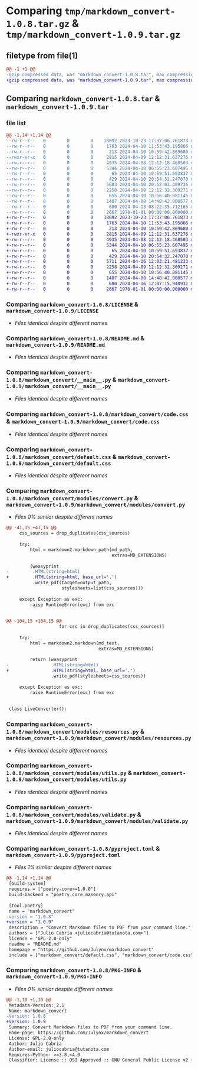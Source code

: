 # Comparing `tmp/markdown_convert-1.0.8.tar.gz` & `tmp/markdown_convert-1.0.9.tar.gz`

## filetype from file(1)

```diff
@@ -1 +1 @@
-gzip compressed data, was "markdown_convert-1.0.8.tar", max compression
+gzip compressed data, was "markdown_convert-1.0.9.tar", max compression
```

## Comparing `markdown_convert-1.0.8.tar` & `markdown_convert-1.0.9.tar`

### file list

```diff
@@ -1,14 +1,14 @@
--rw-r--r--   0        0        0    18092 2023-10-23 17:37:06.761873 markdown_convert-1.0.8/LICENSE
--rw-r--r--   0        0        0     1763 2024-04-10 11:53:43.195866 markdown_convert-1.0.8/README.md
--rw-r--r--   0        0        0      213 2024-04-10 10:59:42.869680 markdown_convert-1.0.8/markdown_convert/__init__.py
--rwxr-xr-x   0        0        0     2815 2024-04-09 12:12:31.637276 markdown_convert-1.0.8/markdown_convert/__main__.py
--rw-r--r--   0        0        0     4935 2024-04-08 12:12:18.468503 markdown_convert-1.0.8/markdown_convert/code.css
--rw-r--r--   0        0        0     5344 2024-04-10 06:55:23.607495 markdown_convert-1.0.8/markdown_convert/default.css
--rw-r--r--   0        0        0       65 2024-04-10 10:59:51.693837 markdown_convert-1.0.8/markdown_convert/modules/__init__.py
--rw-r--r--   0        0        0      429 2024-04-10 20:54:32.247070 markdown_convert-1.0.8/markdown_convert/modules/constants.py
--rw-r--r--   0        0        0     5683 2024-04-10 20:52:03.409736 markdown_convert-1.0.8/markdown_convert/modules/convert.py
--rw-r--r--   0        0        0     2258 2024-04-09 12:12:32.309271 markdown_convert-1.0.8/markdown_convert/modules/resources.py
--rw-r--r--   0        0        0      655 2024-04-10 10:56:40.081145 markdown_convert-1.0.8/markdown_convert/modules/utils.py
--rw-r--r--   0        0        0     1487 2024-04-08 14:48:42.000577 markdown_convert-1.0.8/markdown_convert/modules/validate.py
--rw-r--r--   0        0        0      680 2024-04-13 08:22:35.712165 markdown_convert-1.0.8/pyproject.toml
--rw-r--r--   0        0        0     2667 1970-01-01 00:00:00.000000 markdown_convert-1.0.8/PKG-INFO
+-rw-r--r--   0        0        0    18092 2023-10-23 17:37:06.761873 markdown_convert-1.0.9/LICENSE
+-rw-r--r--   0        0        0     1763 2024-04-10 11:53:43.195866 markdown_convert-1.0.9/README.md
+-rw-r--r--   0        0        0      213 2024-04-10 10:59:42.869680 markdown_convert-1.0.9/markdown_convert/__init__.py
+-rwxr-xr-x   0        0        0     2815 2024-04-09 12:12:31.637276 markdown_convert-1.0.9/markdown_convert/__main__.py
+-rw-r--r--   0        0        0     4935 2024-04-08 12:12:18.468503 markdown_convert-1.0.9/markdown_convert/code.css
+-rw-r--r--   0        0        0     5344 2024-04-10 06:55:23.607495 markdown_convert-1.0.9/markdown_convert/default.css
+-rw-r--r--   0        0        0       65 2024-04-10 10:59:51.693837 markdown_convert-1.0.9/markdown_convert/modules/__init__.py
+-rw-r--r--   0        0        0      429 2024-04-10 20:54:32.247070 markdown_convert-1.0.9/markdown_convert/modules/constants.py
+-rw-r--r--   0        0        0     5711 2024-04-16 12:03:21.481233 markdown_convert-1.0.9/markdown_convert/modules/convert.py
+-rw-r--r--   0        0        0     2258 2024-04-09 12:12:32.309271 markdown_convert-1.0.9/markdown_convert/modules/resources.py
+-rw-r--r--   0        0        0      655 2024-04-10 10:56:40.081145 markdown_convert-1.0.9/markdown_convert/modules/utils.py
+-rw-r--r--   0        0        0     1487 2024-04-08 14:48:42.000577 markdown_convert-1.0.9/markdown_convert/modules/validate.py
+-rw-r--r--   0        0        0      680 2024-04-16 12:07:15.948931 markdown_convert-1.0.9/pyproject.toml
+-rw-r--r--   0        0        0     2667 1970-01-01 00:00:00.000000 markdown_convert-1.0.9/PKG-INFO
```

### Comparing `markdown_convert-1.0.8/LICENSE` & `markdown_convert-1.0.9/LICENSE`

 * *Files identical despite different names*

### Comparing `markdown_convert-1.0.8/README.md` & `markdown_convert-1.0.9/README.md`

 * *Files identical despite different names*

### Comparing `markdown_convert-1.0.8/markdown_convert/__main__.py` & `markdown_convert-1.0.9/markdown_convert/__main__.py`

 * *Files identical despite different names*

### Comparing `markdown_convert-1.0.8/markdown_convert/code.css` & `markdown_convert-1.0.9/markdown_convert/code.css`

 * *Files identical despite different names*

### Comparing `markdown_convert-1.0.8/markdown_convert/default.css` & `markdown_convert-1.0.9/markdown_convert/default.css`

 * *Files identical despite different names*

### Comparing `markdown_convert-1.0.8/markdown_convert/modules/convert.py` & `markdown_convert-1.0.9/markdown_convert/modules/convert.py`

 * *Files 0% similar despite different names*

```diff
@@ -41,15 +41,15 @@
     css_sources = drop_duplicates(css_sources)
 
     try:
         html = markdown2.markdown_path(md_path,
                                        extras=MD_EXTENSIONS)
 
         (weasyprint
-         .HTML(string=html)
+         .HTML(string=html, base_url='.')
          .write_pdf(target=output_path,
                     stylesheets=list(css_sources)))
 
     except Exception as exc:
         raise RuntimeError(exc) from exc
 
 
@@ -104,15 +104,15 @@
                    for css in drop_duplicates(css_sources)]
 
     try:
         html = markdown2.markdown(md_text,
                                   extras=MD_EXTENSIONS)
 
         return (weasyprint
-                .HTML(string=html)
+                .HTML(string=html, base_url='.')
                 .write_pdf(stylesheets=css_sources))
 
     except Exception as exc:
         raise RuntimeError(exc) from exc
 
 
 class LiveConverter():
```

### Comparing `markdown_convert-1.0.8/markdown_convert/modules/resources.py` & `markdown_convert-1.0.9/markdown_convert/modules/resources.py`

 * *Files identical despite different names*

### Comparing `markdown_convert-1.0.8/markdown_convert/modules/utils.py` & `markdown_convert-1.0.9/markdown_convert/modules/utils.py`

 * *Files identical despite different names*

### Comparing `markdown_convert-1.0.8/markdown_convert/modules/validate.py` & `markdown_convert-1.0.9/markdown_convert/modules/validate.py`

 * *Files identical despite different names*

### Comparing `markdown_convert-1.0.8/pyproject.toml` & `markdown_convert-1.0.9/pyproject.toml`

 * *Files 1% similar despite different names*

```diff
@@ -1,14 +1,14 @@
 [build-system]
 requires = ["poetry-core>=1.0.0"]
 build-backend = "poetry.core.masonry.api"
 
 [tool.poetry]
 name = "markdown_convert"
-version = "1.0.8"
+version = "1.0.9"
 description = "Convert Markdown files to PDF from your command line."
 authors = ["Julio Cabria <juliocabria@tutanota.com>"]
 license = "GPL-2.0-only"
 readme = "README.md"
 homepage = "https://github.com/Julynx/markdown_convert"
 include = ["markdown_convert/default.css", "markdown_convert/code.css"]
```

### Comparing `markdown_convert-1.0.8/PKG-INFO` & `markdown_convert-1.0.9/PKG-INFO`

 * *Files 0% similar despite different names*

```diff
@@ -1,10 +1,10 @@
 Metadata-Version: 2.1
 Name: markdown_convert
-Version: 1.0.8
+Version: 1.0.9
 Summary: Convert Markdown files to PDF from your command line.
 Home-page: https://github.com/Julynx/markdown_convert
 License: GPL-2.0-only
 Author: Julio Cabria
 Author-email: juliocabria@tutanota.com
 Requires-Python: >=3.8,<4.0
 Classifier: License :: OSI Approved :: GNU General Public License v2 (GPLv2)
```

